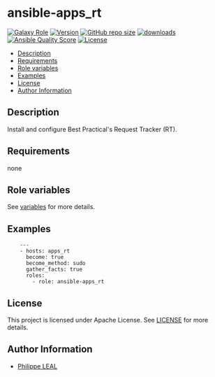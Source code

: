 # ansible-apps_rt

[![Galaxy Role](https://img.shields.io/badge/galaxy-apps_rt-purple?style=flat)](https://galaxy.ansible.com/lotusnoir/apps_rt)
[![Version](https://img.shields.io/github/release/lotusnoir/ansible-apps_rt.svg)](https://github.com/lotusnoir/ansible-apps_rt/releases/latest)
[![GitHub repo size](https://img.shields.io/github/repo-size/lotusnoir/ansible-apps_rt?color=orange&style=flat)](https://galaxy.ansible.com/lotusnoir/apps_rt)
[![downloads](https://img.shields.io/ansible/role/d/)](https://galaxy.ansible.com/lotusnoir/apps_rt)
[![Ansible Quality Score](https://img.shields.io/ansible/quality/)](https://galaxy.ansible.com/lotusnoir/apps_rt)
[![License](https://img.shields.io/badge/license-Apache--2.0-brightgreen?style=flat)](https://opensource.org/licenses/Apache-2.0)

<!-- START doctoc generated TOC please keep comment here to allow auto update -->
<!-- DON'T EDIT THIS SECTION, INSTEAD RE-RUN doctoc TO UPDATE -->

- [Description](#description)
- [Requirements](#requirements)
- [Role variables](#role-variables)
- [Examples](#examples)
- [License](#license)
- [Author Information](#author-information)

<!-- END doctoc generated TOC please keep comment here to allow auto update -->

## Description

Install and configure Best Practical's Request Tracker (RT).
## Requirements

none

## Role variables

See [variables](/defaults/main.yml) for more details.

## Examples

        ---
        - hosts: apps_rt
          become: true
          become_method: sudo
          gather_facts: true
          roles:
            - role: ansible-apps_rt


## License

This project is licensed under Apache License. See [LICENSE](/LICENSE) for more details.

## Author Information

- [Philippe LEAL](https://github.com/lotusnoir)
